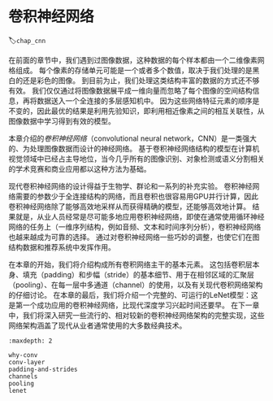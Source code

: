# 卷积神经网络
:label:`chap_cnn`

在前面的章节中，我们遇到过图像数据，这种数据的每个样本都由一个二维像素网格组成。
每个像素的存储单元可能是一个或者多个数值，取决于我们处理的是黑白的还是彩色的图像。
到目前为止，我们处理这类结构丰富的数据的方式还不够有效。
我们仅仅通过将图像数据展平成一维向量而忽略了每个图像的空间结构信息，再将数据送入一个全连接的多层感知机中。
因为这些网络特征元素的顺序是不变的，因此最优的结果是利用先验知识，即利用相近像素之间的相互关联性，从图像数据中学习得到有效的模型。

本章介绍的*卷积神经网络*（convolutional neural network，CNN）是一类强大的、为处理图像数据而设计的神经网络。
基于卷积神经网络结构的模型在计算机视觉领域中已经占主导地位，当今几乎所有的图像识别、对象检测或语义分割相关的学术竞赛和商业应用都以这种方法为基础。

现代卷积神经网络的设计得益于生物学、群论和一系列的补充实验。
卷积神经网络需要的参数少于全连接结构的网络，而且卷积也很容易用GPU并行计算，因此卷积神经网络除了能够高效地采样从而获得精确的模型，还能够高效地计算。
结果就是，从业人员经常是尽可能多地应用卷积神经网络，即使在通常使用循环神经网络的任务上（一维序列结构，例如音频、文本和时间序列分析），卷积神经网络也越来越成为可靠的选择。
通过对卷积神经网络一些巧妙的调整，也使它们在图结构数据和推荐系统中发挥作用。

在本章的开始，我们将介绍构成所有卷积网络主干的基本元素。
这包括卷积层本身、填充（padding）和步幅（stride）的基本细节、用于在相邻区域的汇聚层（pooling）、在每一层中多通道（channel）的使用，以及有关现代卷积网络架构的仔细讨论。
在本章的最后，我们将介绍一个完整的、可运行的LeNet模型：这是第一个成功应用的卷积神经网络，比现代深度学习兴起时间还要早。
在下一章中，我们将深入研究一些流行的、相对较新的卷积神经网络架构的完整实现，这些网络架构涵盖了现代从业者通常使用的大多数经典技术。

```toc
:maxdepth: 2

why-conv
conv-layer
padding-and-strides
channels
pooling
lenet
```

